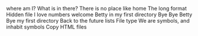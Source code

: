 where am I?
What is in there?
There is no place like home
The long format
Hidden file
I love numbers
welcome
Betty in my first directory
Bye Bye Betty
Bye my first directory
Back to the future
lists
File type
We are symbols, and inhabit symbols
Copy HTML files
